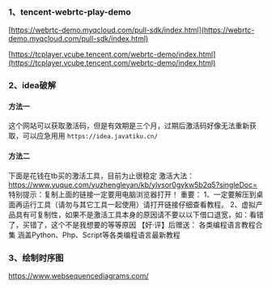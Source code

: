 ### 1、tencent-webrtc-play-demo
[https://webrtc-demo.myqcloud.com/pull-sdk/index.html](https://webrtc-demo.myqcloud.com/pull-sdk/index.html)

[https://tcplayer.vcube.tencent.com/webrtc-demo/index.html](https://tcplayer.vcube.tencent.com/webrtc-demo/index.html)
### 2、idea破解
#### 方法一
这个网站可以获取激活码，但是有效期是三个月，过期后激活码好像无法重新获取，可以应急用用
`https://idea.javatiku.cn/`

#### 方法二
下面是花钱在tb买的激活工具，目前为止很稳定
激活大法：https://www.yuque.com/yuzhengleyan/kb/ylvsor0gykw5b2q5?singleDoc=
特别提示：复制上面的链接一定要用电脑浏览器打开！
重要：
1、一定要解压到桌面再运行工具（请勿与其它工具一起使用）请打开链接仔细查看教程。
2、虚拟产品具有可复制性，如果不是激活工具本身的原因请不要以以下借口退宽，如：看错了，买错了，这个不是我想要的等等原因
【好·评】后赠送：
各类编程语言教程合集
涵盖Python、Php、Script等各类编程语言最新教程
### 3、绘制时序图
https://www.websequencediagrams.com/
<!--stackedit_data:
eyJoaXN0b3J5IjpbLTE0MTEwNzYwOTIsMTA1MjYxOTA0NywtOT
Y4MDc2ODUxLDczMDk5ODExNl19
-->